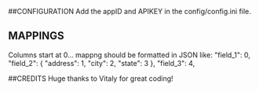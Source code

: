 ##CONFIGURATION
Add the appID and APIKEY in the config/config.ini file.

## MAPPINGS
Columns start at 0... mappng should be formatted in JSON like:
"field_1": 0,
 "field_2": {
        "address": 1,
        "city": 2,
        "state": 3
    },
    "field_3": 4,
    
##CREDITS
Huge thanks to Vitaly for great coding!
    
